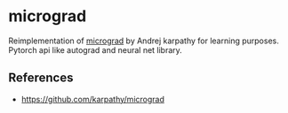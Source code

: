 # micrograd
Reimplementation of [micrograd](https://github.com/karpathy/micrograd) by Andrej karpathy for learning purposes. Pytorch api like autograd and neural net library.


## References

- https://github.com/karpathy/micrograd
